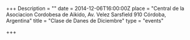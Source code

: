 +++
Description = ""
date = 2014-12-06T16:00:00Z
place = "Central de la Asociacion Cordobesa de Aikido, Av. Velez Sarsfield 910 Córdoba, Argentina"
title = "Clase de Danes de Diciembre"
type = "events"

+++


